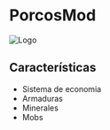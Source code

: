 # PorcosMod




![Logo](https://i.imgur.com/mgv1uAo.png)


## Características

- Sistema de economia
- Armaduras
- Minerales
- Mobs
